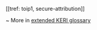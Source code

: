 [[tref: toip1, secure-attribution]]

~ More in <a href="https://weboftrust.github.io/WOT-terms/docs/glossary/secure-attribution">extended KERI glossary</a>
